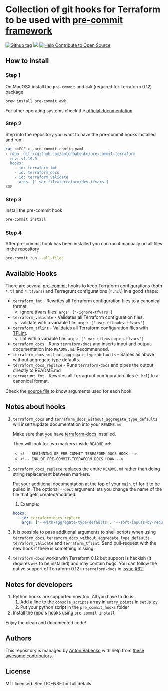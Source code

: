 # Collection of git hooks for Terraform to be used with [pre-commit framework](http://pre-commit.com/)

[![Github tag](https://img.shields.io/github/tag/antonbabenko/pre-commit-terraform.svg)](https://github.com/antonbabenko/pre-commit-terraform/releases) ![](https://img.shields.io/maintenance/yes/2019.svg) [![Help Contribute to Open Source](https://www.codetriage.com/antonbabenko/pre-commit-terraform/badges/users.svg)](https://www.codetriage.com/antonbabenko/pre-commit-terraform)

## How to install

### Step 1

On MacOSX install the `pre-commit` and `awk` (required for Terraform 0.12) package

```bash
brew install pre-commit awk
```

For other operating systems check the [official documentation](http://pre-commit.com/#install)

### Step 2

Step into the repository you want to have the pre-commit hooks installed and run:

```bash
cat <<EOF > .pre-commit-config.yaml
- repo: git://github.com/antonbabenko/pre-commit-terraform
  rev: v1.19.0
  hooks:
    - id: terraform_fmt
    - id: terraform_docs
    - id: terraform_validate
      args: ['-var-file=terraform/dev.tfvars']
EOF
```

### Step 3

Install the pre-commit hook

```bash
pre-commit install
```

### Step 4

After pre-commit hook has been installed you can run it manually on all files in the repository

```bash
pre-commit run --all-files
```

## Available Hooks

There are several [pre-commit](http://pre-commit.com/) hooks to keep Terraform configurations (both `*.tf` and `*.tfvars`) and Terragrunt configurations (`*.hcl`) in a good shape:
* `terraform_fmt` - Rewrites all Terraform configuration files to a canonical format.
  * ignore tfvars files: `args: ['-ignore-tfvars']`
* `terraform_validate` - Validates all Terraform configuration files.
  * validate with a variable file: `args: ['-var-file=dev.tfvars']`
* `terraform_tflint` - Validates all Terraform configuration files with [TFLint](https://github.com/wata727/tflint).
  * lint with a variable file: `args: ['-var-file=staging.tfvars']`
* `terraform_docs` - Runs `terraform-docs` and inserts input and output documentation into `README.md`. Recommended.
* `terraform_docs_without_aggregate_type_defaults` - Sames as above without aggregate type defaults.
* `terraform_docs_replace` - Runs `terraform-docs` and pipes the output directly to README.md
* `terragrunt_fmt` - Rewrites all Terragrunt configuration files (`*.hcl`) to a canonical format.

Check the [source file](https://github.com/antonbabenko/pre-commit-terraform/blob/master/.pre-commit-hooks.yaml) to know arguments used for each hook.

## Notes about hooks

1. `terraform_docs` and `terraform_docs_without_aggregate_type_defaults` will insert/update documentation into your `README.md`

   Make sure that you have [terraform-docs](https://github.com/segmentio/terraform-docs) installed.

   They will look for two markers inside `README.md`:
   - `<!-- BEGINNING OF PRE-COMMIT-TERRAFORM DOCS HOOK -->`
   - `<!-- END OF PRE-COMMIT-TERRAFORM DOCS HOOK -->`

1. `terraform_docs_replace` replaces the entire `README.md` rather than doing string replacement between markers.

    Put your additional documentation at the top of your `main.tf` for it to be pulled in.
    The optional `--dest` argument lets you change the name of the file that gets created/modified.

    1. Example:
    ```yaml
    hooks:
      - id: terraform_docs_replace
        args: ['--with-aggregate-type-defaults', '--sort-inputs-by-required', '--dest=TEST.md']
    ```

1. It is possible to pass additional arguments to shell scripts when using `terraform_docs`, `terraform_docs_without_aggregate_type_defaults`
   `terraform_validate` and `terraform_tflint`.
   Send pull-request with the new hook if there is something missing.

1. `terraform-docs` works with Terraform 0.12 but support is hackish (it requires `awk` to be installed) and may contain bugs.
    You can follow the native support of Terraform 0.12 in `terraform-docs` in [issue #62](https://github.com/segmentio/terraform-docs/issues/62).

## Notes for developers

1. Python hooks are supported now too. All you have to do is:
    1. Add a line to the `console_scripts` array in `entry_points` in `setup.py`
    1. Put your python script in the `pre_commit_hooks` folder
1. Install the repo's hooks using `pre-commit install`

Enjoy the clean and documented code!

## Authors

This repository is managed by [Anton Babenko](https://github.com/antonbabenko) with help from [these awesome contributors](https://github.com/antonbabenko/pre-commit-terraform/graphs/contributors).

## License

MIT licensed. See LICENSE for full details.
